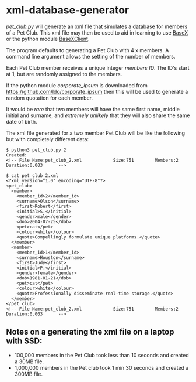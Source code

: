 # xml-database-generator

*pet_club.py* will generate an xml file that simulates a database for members of a Pet Club. This xml file may then be used to aid in learning to use [BaseX](http://basex.org/) or the python module [BaseXClient](https://pypi.org/project/BaseXClient/).

The program defaults to generating a Pet Club with 4 x members. A command line argument allows the setting of the number of members. 

Each Pet Club member receives a unique integer *members ID*. The ID's start at 1, but are randomly assigned to the members.

If the python module *corporate_ipsum* is downloaded from https://github.com/ldo/corporate_ipsum then this will be used to generate a random quotation for each member.

It would be *rare* that two members will have the same first name, middle initial and surname, and *extremely unlikely* that they will also share the same date of birth.

The xml file generated for a two member Pet Club will be like the following but with completely different data:
```
$ python3 pet_club.py 2
Created:
<!-- File Name:pet_club_2.xml            Size:751        Members:2          Duration:0.003      -->

$ cat pet_club_2.xml
<?xml version="1.0" encoding="UTF-8"?>
<pet_club>
  <member>
    <member_id>2</member_id>
    <surname>Olson</surname>
    <first>Robert</first>
    <initial>S.</initial>
    <gender>male</gender>
    <dob>2004-07-25</dob>
    <pet>cat</pet>
    <colour>white</colour>
    <quote>Compellingly formulate unique platforms.</quote>
  </member>
  <member>
    <member_id>1</member_id>
    <surname>Houston</surname>
    <first>Judy</first>
    <initial>P.</initial>
    <gender>female</gender>
    <dob>1981-01-21</dob>
    <pet>cat</pet>
    <colour>white</colour>
    <quote>Professionally disseminate real-time storage.</quote>
  </member>
</pet_club>
<!-- File Name:pet_club_2.xml            Size:751        Members:2          Duration:0.003      -->
```

## Notes on a generating the xml file on a laptop with SSD: 
* 100,000 members in the Pet Club took less than 10 seconds and created a 30MB file.
* 1,000,000 members in the Pet club took 1 min 30 seconds and created a 300MB file. 
